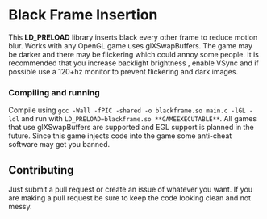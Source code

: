 # Black Frame Insertion
This **LD_PRELOAD** library inserts black every other frame to reduce motion blur. Works with any OpenGL game uses glXSwapBuffers. The game may be darker and there may be flickering which could annoy some people. It is recommended that you increase backlight brightness , enable VSync and if possible use a 120+hz monitor to prevent flickering and dark images.

### Compiling and running
Compile using `gcc -Wall -fPIC -shared -o blackframe.so main.c -lGL -ldl` and run with `LD_PRELOAD=blackframe.so **GAMEEXECUTABLE**`. All games that use glXSwapBuffers are supported and EGL support is planned in the future. Since this game injects code into the game some anti-cheat software may get you banned.

## Contributing
Just submit a pull request or create an issue of whatever you want. If you are making a pull request be sure to keep the code looking clean and not messy.
